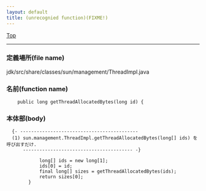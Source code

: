 ```yaml
---
layout: default
title: (unrecognied function)(FIXME!)
---
```

[Top](../index.html)

--- 
### 定義場所(file name)
jdk/src/share/classes/sun/management/ThreadImpl.java

### 名前(function name)
```
    public long getThreadAllocatedBytes(long id) {
```

### 本体部(body)
```
  {- -------------------------------------------
  (1) sun.management.ThreadImpl.getThreadAllocatedBytes(long[] ids) を呼び出すだけ.
      ---------------------------------------- -}

	        long[] ids = new long[1];
	        ids[0] = id;
	        final long[] sizes = getThreadAllocatedBytes(ids);
	        return sizes[0];
	    }
	
```


